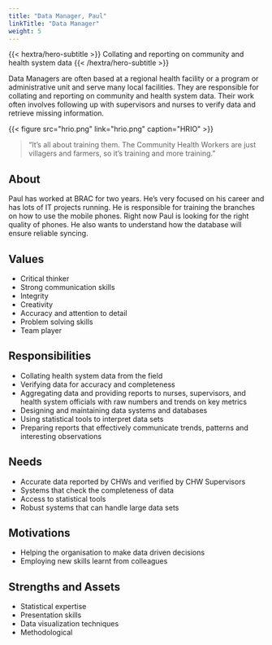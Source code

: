 ```yaml
---
title: "Data Manager, Paul"
linkTitle: "Data Manager"
weight: 5
---
```


{{< hextra/hero-subtitle >}}
  Collating and reporting on community and health system data
{{< /hextra/hero-subtitle >}}

Data Managers are often based at a regional health facility or a program or administrative unit and serve many local facilities. They are responsible for collating and reporting on community and health system data. Their work often involves following up with supervisors and nurses to verify data and retrieve missing information.

{{< figure src="hrio.png" link="hrio.png" caption="HRIO" >}}

> “It’s all about training them. The Community Health Workers are just villagers and farmers, so it’s training and more training.”

## About

Paul has worked at BRAC for two years. He’s very focused on his career and has lots of IT projects running. He is responsible for training the branches on how to use the mobile phones. Right now Paul is looking for the right quality of phones. He also wants to understand how the database will ensure reliable syncing.

## Values

- Critical thinker
- Strong communication skills
- Integrity
- Creativity
- Accuracy and attention to detail
- Problem solving skills
- Team player


## Responsibilities

- Collating health system data from the field
- Verifying data for accuracy and completeness
- Aggregating data and providing reports to nurses, supervisors, and health system officials with raw numbers and trends on key metrics
- Designing and maintaining data systems and databases
- Using statistical tools to interpret data sets
- Preparing reports that effectively communicate trends, patterns and interesting observations


## Needs

- Accurate data reported by CHWs and verified by CHW Supervisors
- Systems that check the completeness of data
- Access to statistical tools
- Robust systems that can handle large data sets

## Motivations

- Helping the organisation to make data driven decisions
- Employing new skills learnt from colleagues


## Strengths and Assets

- Statistical expertise
- Presentation skills
- Data visualization techniques
- Methodological
